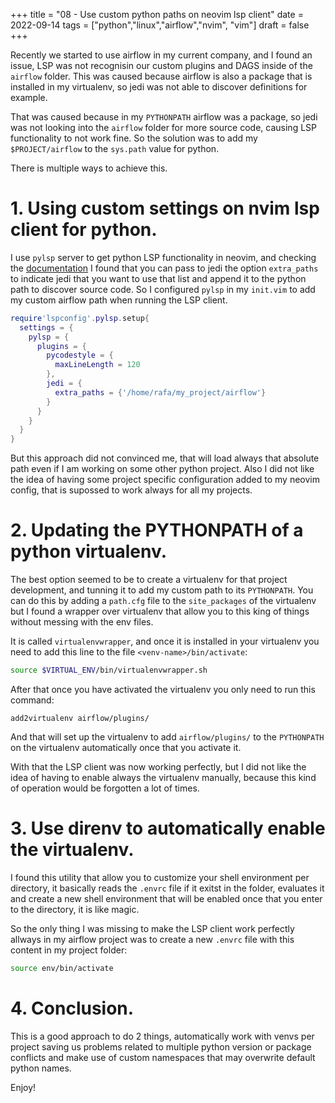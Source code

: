 +++
title = "08 - Use custom python paths on neovim lsp client"
date = 2022-09-14
tags = ["python","linux","airflow","nvim", "vim"]
draft = false
+++

Recently we started to use airflow in my current company, and I found an issue, LSP was not recognisin our 
custom plugins and DAGS inside of the `airflow` folder. This was caused because airflow is also a package that
is installed in my virtualenv, so jedi was not able to discover definitions for example. 

That was caused because in my `PYTHONPATH` airflow was a package, so jedi was not looking into the `airflow` 
folder for more source code, causing LSP functionality to not work fine. So the solution was to add my `$PROJECT/airflow`
to the `sys.path` value for python.

There is multiple ways to achieve this.

# 1. Using custom settings on nvim lsp client for python.

I use `pylsp` server to get python LSP functionality in neovim, and checking the 
[documentation](https://github.com/python-lsp/python-lsp-server/blob/develop/CONFIGURATION.md) I found that you
can pass to jedi the option `extra_paths` to indicate jedi that you want to use that list and append it to 
the python path to discover source code. So I configured `pylsp` in my `init.vim` to add my custom airflow 
path when running the LSP client. 

```lua
require'lspconfig'.pylsp.setup{
  settings = {
    pylsp = {
      plugins = {
        pycodestyle = {
          maxLineLength = 120
        },
        jedi = {
          extra_paths = {'/home/rafa/my_project/airflow'}
        }
      }
    }
  }
}
```

But this approach did not convinced me, that will load always that absolute path even if I am working on some
other python project. Also I did not like the idea of having some project specific configuration added to my 
neovim config, that is supossed to work always for all my projects.


# 2. Updating the PYTHONPATH of a python virtualenv.

The best option seemed to be to create a virtualenv for that project development, and tunning it to add my custom
path to its `PYTHONPATH`. You can do this by adding a `path.cfg` file to the `site_packages` of the virtualenv
but I found a wrapper over virtualenv that allow you to this king of things without messing with the env files.

It is called `virtualenvwrapper`, and once it is installed in your virtualenv you need to add this line to the file
 `<venv-name>/bin/activate`:

 ```bash
 source $VIRTUAL_ENV/bin/virtualenvwrapper.sh
 ```

 After that once you have activated the virtualenv you only need to run this command:

 ```
 add2virtualenv airflow/plugins/  
 ```

 And that will set up the virtualenv to add `airflow/plugins/` to the `PYTHONPATH` on the virtualenv automatically
 once that you activate it. 

 With that the LSP client was now working perfectly, but I did not like the idea of having to enable always the 
 virtualenv manually, because this kind of operation would be forgotten a lot of times. 


# 3. Use direnv to automatically enable the virtualenv.

I found this utility that allow you to customize your shell environment per directory, it basically reads the 
`.envrc` file if it exitst in the folder, evaluates it and create a new shell environment that will be enabled
once that you enter to the directory, it is like magic.

So the only thing I was missing to make the LSP client work perfectly allways in my airflow project was to create
a new `.envrc` file with this content in my project folder:

```bash
source env/bin/activate
```

# 4. Conclusion.

This is a good approach to do 2 things, automatically work with venvs per project saving us problems related to 
multiple python version or package conflicts and make use of custom namespaces that may overwrite default 
python names. 


Enjoy!
